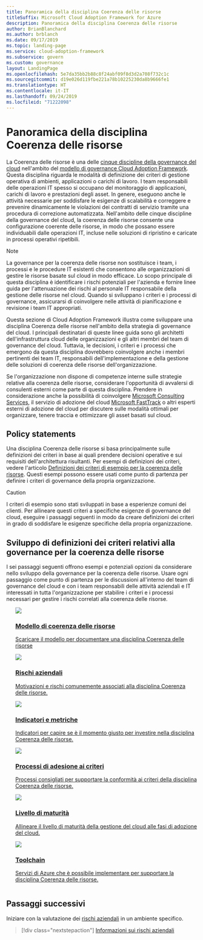 ```yaml
---
title: Panoramica della disciplina Coerenza delle risorse
titleSuffix: Microsoft Cloud Adoption Framework for Azure
description: Panoramica della disciplina Coerenza delle risorse
author: BrianBlanchard
ms.author: brblanch
ms.date: 09/17/2019
ms.topic: landing-page
ms.service: cloud-adoption-framework
ms.subservice: govern
ms.custom: governance
layout: LandingPage
ms.openlocfilehash: 5e7da35bb2b88c8f24abf09f8d3d2a708f732c1c
ms.sourcegitcommit: d19e026d119fbe221a78b10225230da8b9666fe1
ms.translationtype: HT
ms.contentlocale: it-IT
ms.lasthandoff: 09/24/2019
ms.locfileid: "71222098"
---
```

# <a name="resource-consistency-discipline-overview"></a>Panoramica della disciplina Coerenza delle risorse

La Coerenza delle risorse è una delle [cinque discipline della governance del cloud](../governance-disciplines.md) nell'ambito del [modello di governance Cloud Adoption Framework](../index.md). Questa disciplina riguarda le modalità di definizione dei criteri di gestione operativa di ambienti, applicazioni o carichi di lavoro. I team responsabili delle operazioni IT spesso si occupano del monitoraggio di applicazioni, carichi di lavoro e prestazioni degli asset. In genere, eseguono anche le attività necessarie per soddisfare le esigenze di scalabilità e correggere e prevenire dinamicamente le violazioni dei contratti di servizio tramite una procedura di correzione automatizzata. Nell'ambito delle cinque discipline della governance del cloud, la coerenza delle risorse consente una configurazione coerente delle risorse, in modo che possano essere individuabili dalle operazioni IT, incluse nelle soluzioni di ripristino e caricate in processi operativi ripetibili.

> [!NOTE]
> La governance per la coerenza delle risorse non sostituisce i team, i processi e le procedure IT esistenti che consentono alle organizzazioni di gestire le risorse basate sul cloud in modo efficace. Lo scopo principale di questa disciplina è identificare i rischi potenziali per l'azienda e fornire linee guida per l'attenuazione dei rischi al personale IT responsabile della gestione delle risorse nel cloud. Quando si sviluppano i criteri e i processi di governance, assicurarsi di coinvolgere nelle attività di pianificazione e revisione i team IT appropriati.

Questa sezione di Cloud Adoption Framework illustra come sviluppare una disciplina Coerenza delle risorse nell'ambito della strategia di governance del cloud. I principali destinatari di queste linee guida sono gli architetti dell'infrastruttura cloud delle organizzazioni e gli altri membri del team di governance del cloud. Tuttavia, le decisioni, i criteri e i processi che emergono da questa disciplina dovrebbero coinvolgere anche i membri pertinenti dei team IT, responsabili dell'implementazione e della gestione delle soluzioni di coerenza delle risorse dell'organizzazione.

Se l'organizzazione non dispone di competenze interne sulle strategie relative alla coerenza delle risorse, considerare l'opportunità di avvalersi di consulenti esterni come parte di questa disciplina. Prendere in considerazione anche la possibilità di coinvolgere [Microsoft Consulting Services](https://www.microsoft.com/enterprise/services), il servizio di adozione del cloud [Microsoft FastTrack](https://azure.microsoft.com/programs/azure-fasttrack) o altri esperti esterni di adozione del cloud per discutere sulle modalità ottimali per organizzare, tenere traccia e ottimizzare gli asset basati sul cloud.

## <a name="policy-statements"></a>Policy statements

Una disciplina Coerenza delle risorse si basa principalmente sulle definizioni dei criteri in base ai quali prendere decisioni operative e sui requisiti dell'architettura risultanti. Per esempi di definizioni dei criteri, vedere l'articolo [Definizioni dei criteri di esempio per la coerenza delle risorse](./policy-statements.md). Questi esempi possono essere usati come punto di partenza per definire i criteri di governance della propria organizzazione.

> [!CAUTION]
> I criteri di esempio sono stati sviluppati in base a esperienze comuni dei clienti. Per allineare questi criteri a specifiche esigenze di governance del cloud, eseguire i passaggi seguenti in modo da creare definizioni dei criteri in grado di soddisfare le esigenze specifiche della propria organizzazione.

## <a name="developing-resource-consistency-governance-policy-statements"></a>Sviluppo di definizioni dei criteri relativi alla governance per la coerenza delle risorse

I sei passaggi seguenti offrono esempi e potenziali opzioni da considerare nello sviluppo della governance per la coerenza delle risorse. Usare ogni passaggio come punto di partenza per le discussioni all'interno del team di governance del cloud e con i team responsabili delle attività aziendali e IT interessati in tutta l'organizzazione per stabilire i criteri e i processi necessari per gestire i rischi correlati alla coerenza delle risorse.

<!-- markdownlint-disable MD033 -->

<ul class="panelContent cardsE">
<li style="display: flex; flex-direction: column;">
    <a href="./template.md">
        <div class="cardSize">
            <div class="cardPadding" >
                <div class="card" >
                    <div class="cardImageOuter">
                        <div class="cardImage">
                            <img src="../../_images/govern/process-template.png" class="x-hidden-focus"/>
                        </div>
                    </div>
                    <div class="cardText" style="padding-left:0px;">
                        <h3>Modello di coerenza delle risorse</h3>
                        <p class="x-hidden-focus">Scaricare il modello per documentare una disciplina Coerenza delle risorse</p>
                    </div>
                </div>
            </div>
        </div>
    </a>
</li><li style="display: flex; flex-direction: column;">
    <a href="./business-risks.md">
        <div class="cardSize">
            <div class="cardPadding" >
                <div class="card" >
                    <div class="cardImageOuter">
                        <div class="cardImage">
                            <img src="../../_images/govern/process-risks.png" class="x-hidden-focus"/>
                        </div>
                    </div>
                    <div class="cardText" style="padding-left:0px;">
                        <h3>Rischi aziendali</h3>
                        <p class="x-hidden-focus">Motivazioni e rischi comunemente associati alla disciplina Coerenza delle risorse.</p>
                    </div>
                </div>
            </div>
        </div>
    </a>
</li>
<li style="display: flex; flex-direction: column;">
    <a href="./metrics-tolerance.md">
        <div class="cardSize">
            <div class="cardPadding" >
                <div class="card" >
                    <div class="cardImageOuter">
                        <div class="cardImage">
                            <img src="../../_images/govern/process-metrics.png" class="x-hidden-focus"/>
                        </div>
                    </div>
                    <div class="cardText" style="padding-left:0px;">
                        <h3>Indicatori e metriche</h3>
                        <p class="x-hidden-focus">Indicatori per capire se è il momento giusto per investire nella disciplina Coerenza delle risorse.</p>
                    </div>
                </div>
            </div>
        </div>
    </a>
</li>
<li style="display: flex; flex-direction: column;">
    <a href="./compliance-processes.md">
        <div class="cardSize">
            <div class="cardPadding" >
                <div class="card" >
                    <div class="cardImageOuter">
                        <div class="cardImage">
                            <img src="../../_images/govern/process-enforce.png" class="x-hidden-focus"/>
                        </div>
                    </div>
                    <div class="cardText" style="padding-left:0px;">
                        <h3>Processi di adesione ai criteri</h3>
                        <p class="x-hidden-focus">Processi consigliati per supportare la conformità ai criteri della disciplina Coerenza delle risorse.</p>
                    </div>
                </div>
            </div>
        </div>
    </a>
</li>
<li style="display: flex; flex-direction: column;">
    <a href="./discipline-improvement.md">
        <div class="cardSize">
            <div class="cardPadding" >
                <div class="card" >
                    <div class="cardImageOuter">
                        <div class="cardImage">
                            <img src="../../_images/govern/process-maturity.png" class="x-hidden-focus"/>
                        </div>
                    </div>
                    <div class="cardText" style="padding-left:0px;">
                        <h3>Livello di maturità</h3>
                        <p class="x-hidden-focus">Allineare il livello di maturità della gestione del cloud alle fasi di adozione del cloud.</p>
                    </div>
                </div>
            </div>
        </div>
    </a>
</li>
<li style="display: flex; flex-direction: column;">
    <a href="./toolchain.md">
        <div class="cardSize">
            <div class="cardPadding" >
                <div class="card" >
                    <div class="cardImageOuter">
                        <div class="cardImage">
                            <img src="../../_images/govern/process-toolchain.png" class="x-hidden-focus"/>
                        </div>
                    </div>
                    <div class="cardText" style="padding-left:0px;">
                        <h3>Toolchain</h3>
                        <p class="x-hidden-focus">Servizi di Azure che è possibile implementare per supportare la disciplina Coerenza delle risorse.</p>
                    </div>
                </div>
            </div>
        </div>
    </a>
</li>
</ul>

## <a name="next-steps"></a>Passaggi successivi

Iniziare con la valutazione dei [rischi aziendali](./business-risks.md) in un ambiente specifico.

> [!div class="nextstepaction"]
> [Informazioni sui rischi aziendali](./business-risks.md)
